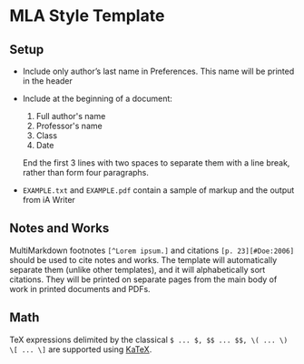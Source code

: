 # MLA Style Template

## Setup

- Include only author’s last name in Preferences. This name will be printed in the header

- Include at the beginning of a document:

	1. Full author's name
	2. Professor's name
	3. Class
	4. Date

    End the first 3 lines with two spaces to separate them with a line break, rather than form four paragraphs.
    
- `EXAMPLE.txt` and `EXAMPLE.pdf` contain a sample of markup and the output from iA Writer

## Notes and Works

MultiMarkdown footnotes `[^Lorem ipsum.]` and citations `[p. 23][#Doe:2006]` should be used to cite notes and works. The template will automatically separate them (unlike other templates), and it will alphabetically sort citations. They will be printed on separate pages from the main body of work in printed documents and PDFs.

## Math 

TeX expressions delimited by the classical `$ ... $, $$ ... $$, \( ... \) \[ ... \]` are supported using [KaTeX](https://katex.org/).